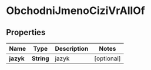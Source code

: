 

# ObchodniJmenoCiziVrAllOf


## Properties

| Name | Type | Description | Notes |
|------------ | ------------- | ------------- | -------------|
|**jazyk** | **String** | jazyk |  [optional] |




